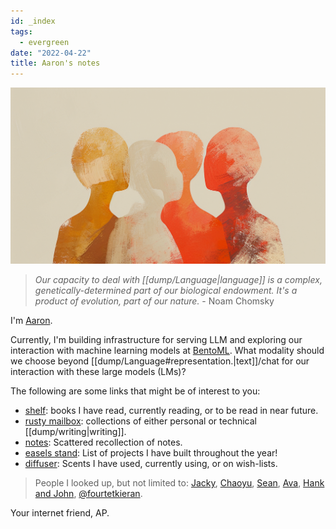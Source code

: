 ```yaml
---
id: _index
tags:
  - evergreen
date: "2022-04-22"
title: Aaron's notes
---
```


<img src="./blob.png" class="blob">

> _Our capacity to deal with [[dump/Language|language]] is a complex, genetically-determined part of our biological endowment. It's a product of evolution, part of our nature._ - Noam Chomsky

I'm [Aaron](https://www.youtube.com/watch?v=y6rZfpSL1RQ&ab_channel=SoylentJakob).

Currently, I'm building infrastructure for serving LLM and exploring
our interaction with machine learning models at [BentoML](https://bentoml.com/).
What modality should we choose beyond [[dump/Language#representation.|text]]/chat for our interaction with these large models (LMs)?

The following are some links that might be of interest to you:

- [shelf](/books): books I have read, currently reading, or to be read in near future.
- [rusty mailbox](/posts/): collections of either personal or technical [[dump/writing|writing]].
- [notes](/dump): Scattered recollection of notes.
- [easels stand](/dump/projects): List of projects I have built throughout the year!
- [diffuser](/dump/Scents): Scents I have used, currently using, or on wish-lists.

> People I looked up, but not limited to: [Jacky](https://jzhao.xyz/), [Chaoyu](https://twitter.com/chaoyu_), [Sean](https://www.linkedin.com/in/ssheng/), [Ava](https://www.avabear.xyz/), [Hank and John](https://www.youtube.com/@vlogbrothers), [@fourtetkieran](https://www.fourtet.net/).

Your internet friend, AP.
